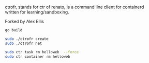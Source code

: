 ctrofr, stands for ctr of renato, is a command line client for containerd
written for learning/sandboxing.

Forked by Alex Ellis

```sh
go build 

sudo ./ctrofr create
sudo ./ctrofr net

sudo ctr task rm helloweb  --force
sudo ctr container rm helloweb
```
